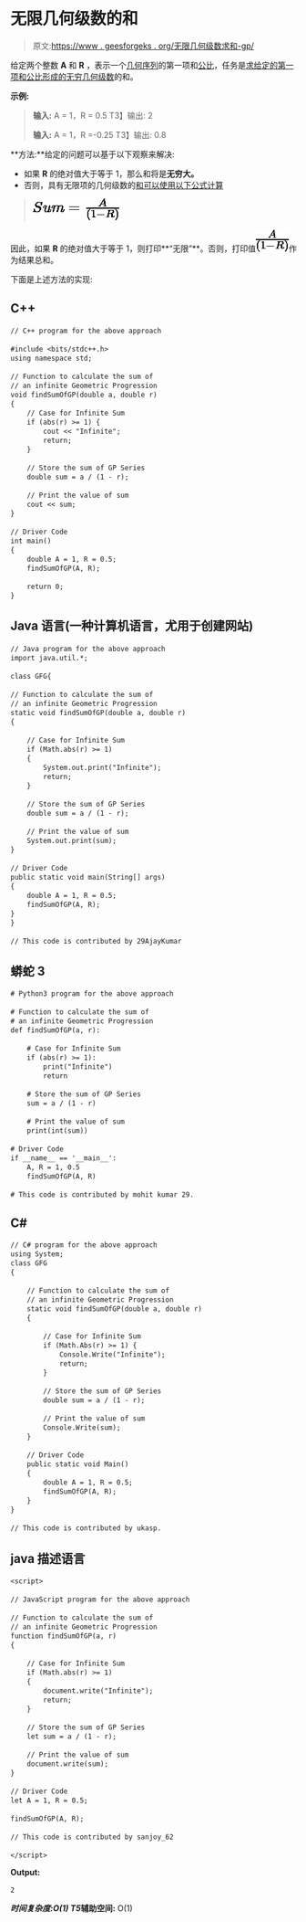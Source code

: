 # 无限几何级数的和

> 原文:[https://www . geesforgeks . org/无限几何级数求和-gp/](https://www.geeksforgeeks.org/sum-of-an-infinite-geometric-progression-gp/)

给定两个整数 **A** 和 **R** ，表示一个[几何序列](https://www.geeksforgeeks.org/geometric-sequence-and-series/)的第一项和[公比](https://www.geeksforgeeks.org/program-to-find-the-common-ratio-of-three-numbers/)，任务是[求给定的第一项和公比形成的无穷几何级数](https://www.geeksforgeeks.org/program-sum-geometric-series/)的和。

**示例:**

> **输入:** A = 1，R = 0.5
> T3】输出: 2
> 
> **输入:** A = 1，R =-0.25
> T3】输出: 0.8

**方法:**给定的问题可以基于以下观察来解决:

*   如果 **R** 的绝对值大于等于 1，那么和将是**无穷大。**
*   否则，具有无限项的几何级数的[和可以使用以下公式计算](https://www.geeksforgeeks.org/program-sum-geometric-series/)

> ![Sum = \frac{A}{(1 - R)}](img/619abb195c41dbb0113116898b06ed83.png "Rendered by QuickLaTeX.com")

因此，如果 **R** 的绝对值大于等于 1，则打印**“无限”**。否则，打印值![\frac{A}{(1 - R)}         ](img/2a9dd13bc08fa78c483d66b45c577ada.png "Rendered by QuickLaTeX.com")作为结果总和。

下面是上述方法的实现:

## C++

```
// C++ program for the above approach

#include <bits/stdc++.h>
using namespace std;

// Function to calculate the sum of
// an infinite Geometric Progression
void findSumOfGP(double a, double r)
{
    // Case for Infinite Sum
    if (abs(r) >= 1) {
        cout << "Infinite";
        return;
    }

    // Store the sum of GP Series
    double sum = a / (1 - r);

    // Print the value of sum
    cout << sum;
}

// Driver Code
int main()
{
    double A = 1, R = 0.5;
    findSumOfGP(A, R);

    return 0;
}
```

## Java 语言(一种计算机语言，尤用于创建网站)

```
// Java program for the above approach
import java.util.*;

class GFG{

// Function to calculate the sum of
// an infinite Geometric Progression
static void findSumOfGP(double a, double r)
{

    // Case for Infinite Sum
    if (Math.abs(r) >= 1)
    {
        System.out.print("Infinite");
        return;
    }

    // Store the sum of GP Series
    double sum = a / (1 - r);

    // Print the value of sum
    System.out.print(sum);
}

// Driver Code
public static void main(String[] args)
{
    double A = 1, R = 0.5;
    findSumOfGP(A, R);
}
}

// This code is contributed by 29AjayKumar
```

## 蟒蛇 3

```
# Python3 program for the above approach

# Function to calculate the sum of
# an infinite Geometric Progression
def findSumOfGP(a, r):

    # Case for Infinite Sum
    if (abs(r) >= 1):
        print("Infinite")
        return

    # Store the sum of GP Series
    sum = a / (1 - r)

    # Print the value of sum
    print(int(sum))

# Driver Code
if __name__ == '__main__':
    A, R = 1, 0.5
    findSumOfGP(A, R)

# This code is contributed by mohit kumar 29.
```

## C#

```
// C# program for the above approach
using System;
class GFG
{

    // Function to calculate the sum of
    // an infinite Geometric Progression
    static void findSumOfGP(double a, double r)
    {

        // Case for Infinite Sum
        if (Math.Abs(r) >= 1) {
            Console.Write("Infinite");
            return;
        }

        // Store the sum of GP Series
        double sum = a / (1 - r);

        // Print the value of sum
        Console.Write(sum);
    }

    // Driver Code
    public static void Main()
    {
        double A = 1, R = 0.5;
        findSumOfGP(A, R);
    }
}

// This code is contributed by ukasp.
```

## java 描述语言

```
<script>

// JavaScript program for the above approach

// Function to calculate the sum of
// an infinite Geometric Progression
function findSumOfGP(a, r)
{

    // Case for Infinite Sum
    if (Math.abs(r) >= 1)
    {
        document.write("Infinite");
        return;
    }

    // Store the sum of GP Series
    let sum = a / (1 - r);

    // Print the value of sum
    document.write(sum);
}

// Driver Code
let A = 1, R = 0.5;

findSumOfGP(A, R);

// This code is contributed by sanjoy_62

</script>
```

**Output:** 

```
2
```

***时间复杂度:**O(1)*
T5**辅助空间:** O(1)